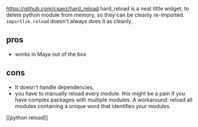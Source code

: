 https://github.com/csaez/hard_reload
hard_reload is a neat little widget, to delete python module from memory, so they can be cleanly re-imported.
`importlib.reload` doesn't always does it as cleanly.
## pros
- works in Maya out of the box
## cons
- It doesn't handle dependencies, 
- you have to manually reload every module. this might be a pain if you have complex packages with multiple modules.  A workaround: reload all modules containing a unique word that identifies your modules.

[[python reload]]
